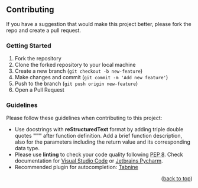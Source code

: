 <!-- CONTRIBUTING -->

## Contributing

If you have a suggestion that would make this project better, please fork the repo and create a pull request.

### Getting Started

1. Fork the repository
2. Clone the forked repository to your local machine
3. Create a new branch (`git checkout -b new-feature`)
4. Make changes and commit (`git commit -m 'Add new feature'`)
5. Push to the branch (`git push origin new-feature`)
6. Open a Pull Request

### Guidelines

Please follow these guidelines when contributing to this project:

- Use docstrings with **reStructuredText** format by adding triple double quotes **"""** after function definition. Add a brief function description, also for the parameters including the return value and its corresponding data type.
- Please use **linting** to check your code quality following [PEP 8](https://peps.python.org/pep-0008/). Check documentation for [Visual Studio Code](https://code.visualstudio.com/docs/python/linting#_run-linting) or [Jetbrains Pycharm](https://github.com/leinardi/pylint-pycharm/blob/master/README.md).
- Recommended plugin for autocompletion: [Tabnine](https://www.tabnine.com/install)

<p align="right">(<a href="#readme-top">back to top</a>)</p>
